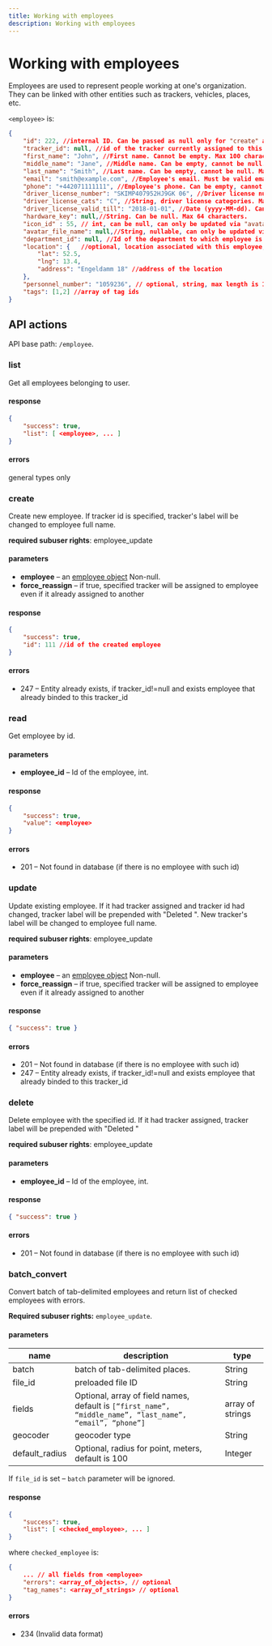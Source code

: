 ```yaml
---
title: Working with employees
description: Working with employees
---
```


# Working with employees

Employees are used to represent people working at one's organization. They can be linked with other entities such as 
trackers, vehicles, places, etc.

<a name="structure"></a>
`<employee>` is:

```json
{
    "id": 222, //internal ID. Can be passed as null only for "create" action. 
    "tracker_id": null, //id of the tracker currently assigned to this employee. null means no tracker assigned
    "first_name": "John", //First name. Cannot be empty. Max 100 characters.
    "middle_name": "Jane", //Middle name. Can be empty, cannot be null. Max 100 characters.
    "last_name": "Smith", //Last name. Can be empty, cannot be null. Max 100 characters.
    "email": "smith@example.com", //Employee's email. Must be valid email address. Can be empty, cannot be null. Max 100 characters.
    "phone": "+442071111111", //Employee's phone. Can be empty, cannot be null. Max 32 characters.
    "driver_license_number": "SKIMP407952HJ9GK 06", //Driver license number. Can be empty, cannot be null. Max 32 characters.
    "driver_license_cats": "C", //String, driver license categories. Max 32 characters.
    "driver_license_valid_till": "2018-01-01", //Date (yyyy-MM-dd). Can be null.
    "hardware_key": null,//String. Can be null. Max 64 characters.
    "icon_id" : 55, // int, can be null, can only be updated via "avatar/assign"
    "avatar_file_name": null,//String, nullable, can only be updated via "avatar/upload"
    "department_id": null, //Id of the department to which employee is assigned. Can be null.
    "location": {   //optional, location associated with this employee, should be valid or null
        "lat": 52.5,
        "lng": 13.4,
        "address": "Engeldamm 18" //address of the location
    },
    "personnel_number": "1059236", // optional, string, max length is 15
    "tags": [1,2] //array of tag ids
}
```

## API actions

API base path: `/employee`.

### list

Get all employees belonging to user.

#### response

```json
{
    "success": true,
    "list": [ <employee>, ... ]
}
```

#### errors

general types only

### create

Create new employee. If tracker id is specified, tracker's label will be changed to employee full name.

**required subuser rights**: employee_update

#### parameters

*   **employee** – an [employee object](#structure) Non-null.
*   **force_reassign** – if true, specified tracker will be assigned to employee even if it already assigned to another

#### response

```json
{
    "success": true,
    "id": 111 //id of the created employee
}
```

#### errors

*   247 – Entity already exists, if tracker\_id!=null and exists employee that already binded to this tracker\_id


### read

Get employee by id.

#### parameters

*   **employee_id** – Id of the employee, int.

#### response

```json
{
    "success": true,
    "value": <employee>
}
```

#### errors

*   201 – Not found in database (if there is no employee with such id)


### update

Update existing employee. If it had tracker assigned and tracker id had changed, tracker label will be prepended with "Deleted ".
New tracker's label will be changed to employee full name.

**required subuser rights**: employee_update

#### parameters

*   **employee** – an [employee object](#structure) Non-null.
*   **force_reassign** – if true, specified tracker will be assigned to employee even if it already assigned to another

#### response

```json
{ "success": true }
```

#### errors

*   201 – Not found in database (if there is no employee with such id)
*   247 – Entity already exists, if tracker\_id!=null and exists employee that already binded to this tracker\_id

### delete

Delete employee with the specified id. If it had tracker assigned, tracker label will be prepended with "Deleted "

**required subuser rights**: employee_update

#### parameters

*   **employee_id** – Id of the employee, int.

#### response

```json
{ "success": true }
```

#### errors

*   201 – Not found in database (if there is no employee with such id)

### batch_convert
Convert batch of tab-delimited employees and return list of checked employees with errors.

**Required subuser rights:** `employee_update`.

#### parameters
name | description | type
--- | --- | ---
batch | batch of tab-delimited places. | String
file_id | preloaded file ID | String
fields | Optional, array of field names, default is `[“first_name”, “middle_name”, “last_name”, “email”, “phone”]` | array of strings
geocoder | geocoder type | String
default_radius | Optional, radius for point, meters, default is 100 | Integer

If `file_id` is set – `batch` parameter will be ignored.

#### response

```json
{
    "success": true,
    "list": [ <checked_employee>, ... ]
}
```

where `checked_employee` is:

```json
{
    ... // all fields from <employee>
    "errors": <array_of_objects>, // optional
    "tag_names": <array_of_strings> // optional
}
```

#### errors
* 234 (Invalid data format)
